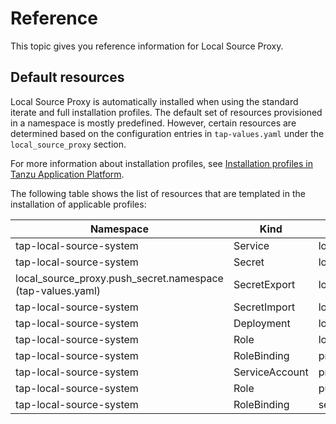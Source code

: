 # Reference

This topic gives you reference information for Local Source Proxy.

## Default resources

Local Source Proxy is automatically installed when using the standard iterate and full installation
profiles. The default set of resources provisioned in a namespace is mostly predefined.
However, certain resources are determined based on the configuration entries in `tap-values.yaml`
under the `local_source_proxy` section.

For more information about installation profiles, see
[Installation profiles in Tanzu Application Platform](../about-package-profiles.hbs.md#profiles-and-packages).

The following table shows the list of resources that are templated in the installation of applicable
profiles:

| Namespace                                                  | Kind           | Name                                | Reconcile |
|------------------------------------------------------------|----------------|-------------------------------------|-----------|
| tap-local-source-system                                    | Service        | local-source-proxy                  | No        |
| tap-local-source-system                                    | Secret         | local-source-proxy-values           | Yes       |
| local_source_proxy.push_secret.namespace (tap-values.yaml) | SecretExport   | local_source_proxy.push_secret.name | Yes       |
| tap-local-source-system                                    | SecretImport   | local_source_proxy.push_secret.name | Yes       |
| tap-local-source-system                                    | Deployment     | local-source-proxy                  | No        |
| tap-local-source-system                                    | Role           | local-source-proxy-manager          | No        |
| tap-local-source-system                                    | RoleBinding    | proxy-manager                       | No        |
| tap-local-source-system                                    | ServiceAccount | proxy-manager                       | No        |
| tap-local-source-system                                    | Role           | push-artifact                       | No        |
| tap-local-source-system                                    | RoleBinding    | service-proxy-role-binding          | Yes       |
